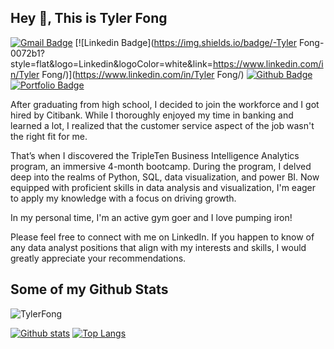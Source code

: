 ## Hey 👋, This is Tyler Fong
[![Gmail Badge](https://img.shields.io/badge/-tpfong04@gmail.com-c14438?style=flat&logo=Gmail&logoColor=white&link=mailto:tpfong04@gmail.com)](mailto:tpfong04@gmail.com) 
[![Linkedin Badge](https://img.shields.io/badge/-Tyler Fong-0072b1?style=flat&logo=Linkedin&logoColor=white&link=https://www.linkedin.com/in/Tyler Fong/)](https://www.linkedin.com/in/Tyler Fong/) [![Github Badge](https://img.shields.io/badge/-TylerFong-grey?style=flat&logo=github&logoColor=white&link=https://github.com/TylerFong/)](https://www.github.com/TylerFong/) [![Portfolio Badge](https://img.shields.io/badge/portfolio-web-blue?style=flat&link=https://github.com/Tyler-Fong/Data_Projects_TripleTen/)](https://github.com/Tyler-Fong/Data_Projects_TripleTen/) <p align='left'>After graduating from high school, I decided to join the workforce and I got hired by Citibank. While I thoroughly enjoyed my time in banking and learned a lot, I realized that the customer service aspect of the job wasn't the right fit for me.

That’s when I discovered the TripleTen Business Intelligence Analytics program, an immersive 4-month bootcamp. During the program, I delved deep into the realms of Python, SQL, data visualization, and power BI. Now equipped with proficient skills in data analysis and visualization, I'm eager to apply my knowledge with a focus on driving growth.

In my personal time, I'm an active gym goer and I love pumping iron!

Please feel free to connect with me on LinkedIn. If you happen to know of any data analyst positions that align with my interests and skills, I would greatly appreciate your recommendations.</p>
## Some of my Github Stats
<p align=left> <img src=https://komarev.com/ghpvc/?username=TylerFong alt=TylerFong /> </p>

[![Github stats](https://github-readme-stats.vercel.app/api?username=TylerFong&show_icons=true&include_all_commits=true)](https://github.com/TylerFong/github-readme-stats)
[![Top Langs](https://github-readme-stats.vercel.app/api/top-langs/?username=TylerFong&layout=compact)](https://github.com/TylerFong/github-readme-stats)
